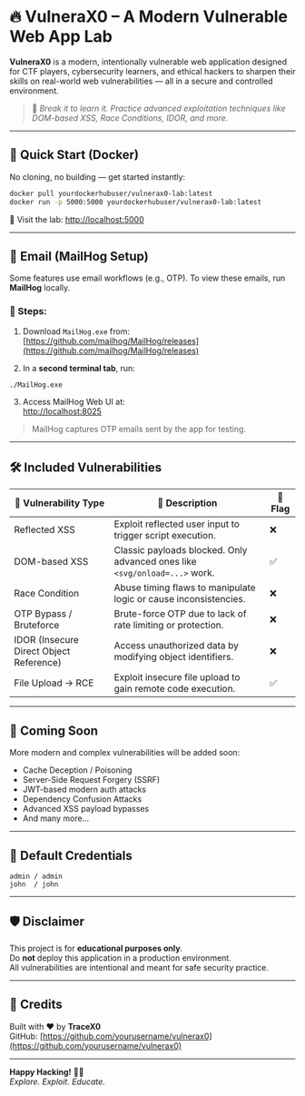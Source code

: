 # 🔥 VulneraX0 – A Modern Vulnerable Web App Lab

**VulneraX0** is a modern, intentionally vulnerable web application designed for CTF players, cybersecurity learners, and ethical hackers to sharpen their skills on real-world web vulnerabilities — all in a secure and controlled environment.

> 🎯 *Break it to learn it. Practice advanced exploitation techniques like DOM-based XSS, Race Conditions, IDOR, and more.*

---

## 🚀 Quick Start (Docker)

No cloning, no building — get started instantly:

```bash
docker pull yourdockerhubuser/vulnerax0-lab:latest
docker run -p 5000:5000 yourdockerhubuser/vulnerax0-lab:latest
```

🔗 Visit the lab: [http://localhost:5000](http://localhost:5000)

---

## 📧 Email (MailHog Setup)

Some features use email workflows (e.g., OTP). To view these emails, run **MailHog** locally.

### 🧾 Steps:

1. Download `MailHog.exe` from:  
   [https://github.com/mailhog/MailHog/releases](https://github.com/mailhog/MailHog/releases)

2. In a **second terminal tab**, run:

```bash
./MailHog.exe
```

3. Access MailHog Web UI at:  
   [http://localhost:8025](http://localhost:8025)

> MailHog captures OTP emails sent by the app for testing.

---

## 🛠️ Included Vulnerabilities

| 🔐 Vulnerability Type              | 📌 Description                                                                 | 🎯 Flag |
|-----------------------------------|------------------------------------------------------------------------------|--------|
| Reflected XSS                     | Exploit reflected user input to trigger script execution.                   | ❌     |
| DOM-based XSS                     | Classic payloads blocked. Only advanced ones like `<svg/onload=...>` work. | ✅     |
| Race Condition                    | Abuse timing flaws to manipulate logic or cause inconsistencies.            | ❌     |
| OTP Bypass / Bruteforce           | Brute-force OTP due to lack of rate limiting or protection.                 | ❌     |
| IDOR (Insecure Direct Object Reference) | Access unauthorized data by modifying object identifiers.            | ❌     |
| File Upload → RCE                | Exploit insecure file upload to gain remote code execution.                 | ✅     |

---

## 🧠 Coming Soon

More modern and complex vulnerabilities will be added soon:

- Cache Deception / Poisoning
- Server-Side Request Forgery (SSRF)
- JWT-based modern auth attacks
- Dependency Confusion Attacks
- Advanced XSS payload bypasses
- And many more…

---

## 👥 Default Credentials

```
admin / admin  
john  / john
```

---

## 🛡️ Disclaimer

This project is for **educational purposes only**.  
Do **not** deploy this application in a production environment.  
All vulnerabilities are intentional and meant for safe security practice.

---

## 🙌 Credits

Built with ❤️ by **TraceX0**  
GitHub: [https://github.com/yourusername/vulnerax0](https://github.com/yourusername/vulnerax0)

---

**Happy Hacking!** 🕵️‍♂️  
*Explore. Exploit. Educate.*
